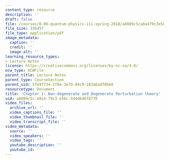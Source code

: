 ```yaml
---
content_type: resource
description: ''
draft: false
file: /courses/8-06-quantum-physics-iii-spring-2018/a0889c5ca8a479c3e56c544d646fb770_MIT8_06S18ch1.pdf
file_size: 336457
file_type: application/pdf
image_metadata:
  caption: ''
  credit: ''
  image-alt: ''
learning_resource_types:
- Lecture Notes
license: https://creativecommons.org/licenses/by-nc-sa/4.0/
ocw_type: OCWFile
parent_title: Lecture Notes
parent_type: CourseSection
parent_uid: 5fe9f734-1f0a-3e79-04c9-183a6adf0be8
resourcetype: Document
title: 'Chapter 1: Non-degenerate and Degenerate Perturbation theory'
uid: a0889c5c-a8a4-79c3-e56c-544d646fb770
video_files:
  archive_url: ''
  video_captions_file: ''
  video_thumbnail_file: ''
  video_transcript_file: ''
video_metadata:
  source: ''
  video_speakers: ''
  video_tags: ''
  youtube_description: ''
  youtube_id: ''
---
```

